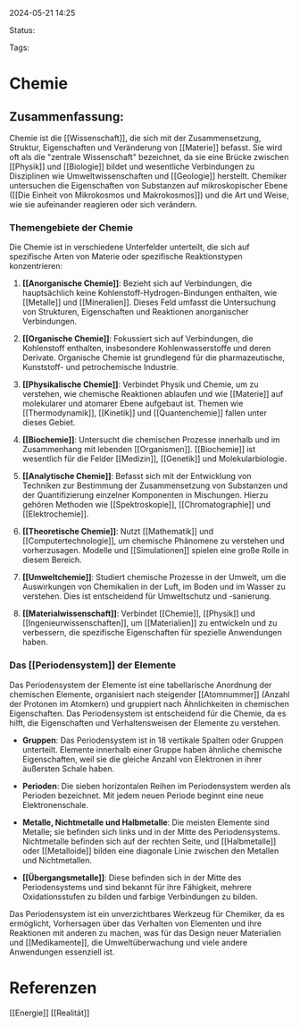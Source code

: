 2024-05-21 14:25

Status:

Tags:

# Chemie

## Zusammenfassung:
Chemie ist die [[Wissenschaft]], die sich mit der Zusammensetzung, Struktur, Eigenschaften und Veränderung von [[Materie]] befasst. Sie wird oft als die "zentrale Wissenschaft" bezeichnet, da sie eine Brücke zwischen [[Physik]] und [[Biologie]] bildet und wesentliche Verbindungen zu Disziplinen wie Umweltwissenschaften und [[Geologie]] herstellt. Chemiker untersuchen die Eigenschaften von Substanzen auf mikroskopischer Ebene ([[Die Einheit von Mikrokosmos und Makrokosmos]]) und die Art und Weise, wie sie aufeinander reagieren oder sich verändern.

### Themengebiete der Chemie

Die Chemie ist in verschiedene Unterfelder unterteilt, die sich auf spezifische Arten von Materie oder spezifische Reaktionstypen konzentrieren:

1. **[[Anorganische Chemie]]**: Bezieht sich auf Verbindungen, die hauptsächlich keine Kohlenstoff-Hydrogen-Bindungen enthalten, wie [[Metalle]] und [[Mineralien]]. Dieses Feld umfasst die Untersuchung von Strukturen, Eigenschaften und Reaktionen anorganischer Verbindungen.
    
2. **[[Organische Chemie]]**: Fokussiert sich auf Verbindungen, die Kohlenstoff enthalten, insbesondere Kohlenwasserstoffe und deren Derivate. Organische Chemie ist grundlegend für die pharmazeutische, Kunststoff- und petrochemische Industrie.
    
3. **[[Physikalische Chemie]]**: Verbindet Physik und Chemie, um zu verstehen, wie chemische Reaktionen ablaufen und wie [[Materie]] auf molekularer und atomarer Ebene aufgebaut ist. Themen wie [[Thermodynamik]], [[Kinetik]] und [[Quantenchemie]] fallen unter dieses Gebiet.
    
4. **[[Biochemie]]**: Untersucht die chemischen Prozesse innerhalb und im Zusammenhang mit lebenden [[Organismen]]. [[Biochemie]] ist wesentlich für die Felder [[Medizin]], [[Genetik]] und Molekularbiologie.
    
5. **[[Analytische Chemie]]**: Befasst sich mit der Entwicklung von Techniken zur Bestimmung der Zusammensetzung von Substanzen und der Quantifizierung einzelner Komponenten in Mischungen. Hierzu gehören Methoden wie [[Spektroskopie]], [[Chromatographie]] und [[Elektrochemie]].
    
6. **[[Theoretische Chemie]]**: Nutzt [[Mathematik]] und [[Computertechnologie]], um chemische Phänomene zu verstehen und vorherzusagen. Modelle und [[Simulationen]] spielen eine große Rolle in diesem Bereich.
    
7. **[[Umweltchemie]]**: Studiert chemische Prozesse in der Umwelt, um die Auswirkungen von Chemikalien in der Luft, im Boden und im Wasser zu verstehen. Dies ist entscheidend für Umweltschutz und -sanierung.
    
8. **[[Materialwissenschaft]]**: Verbindet [[Chemie]], [[Physik]] und [[Ingenieurwissenschaften]], um [[Materialien]] zu entwickeln und zu verbessern, die spezifische Eigenschaften für spezielle Anwendungen haben.
    

### Das [[Periodensystem]] der Elemente

Das Periodensystem der Elemente ist eine tabellarische Anordnung der chemischen Elemente, organisiert nach steigender [[Atomnummer]] (Anzahl der Protonen im Atomkern) und gruppiert nach Ähnlichkeiten in chemischen Eigenschaften. Das Periodensystem ist entscheidend für die Chemie, da es hilft, die Eigenschaften und Verhaltensweisen der Elemente zu verstehen.

- **Gruppen**: Das Periodensystem ist in 18 vertikale Spalten oder Gruppen unterteilt. Elemente innerhalb einer Gruppe haben ähnliche chemische Eigenschaften, weil sie die gleiche Anzahl von Elektronen in ihrer äußersten Schale haben.
    
- **Perioden**: Die sieben horizontalen Reihen im Periodensystem werden als Perioden bezeichnet. Mit jedem neuen Periode beginnt eine neue Elektronenschale.
    
- **Metalle, Nichtmetalle und Halbmetalle**: Die meisten Elemente sind Metalle; sie befinden sich links und in der Mitte des Periodensystems. Nichtmetalle befinden sich auf der rechten Seite, und [[Halbmetalle]] oder [[Metalloide]] bilden eine diagonale Linie zwischen den Metallen und Nichtmetallen.
    
- **[[Übergangsmetalle]]**: Diese befinden sich in der Mitte des Periodensystems und sind bekannt für ihre Fähigkeit, mehrere Oxidationsstufen zu bilden und farbige Verbindungen zu bilden.
    

Das Periodensystem ist ein unverzichtbares Werkzeug für Chemiker, da es ermöglicht, Vorhersagen über das Verhalten von Elementen und ihre Reaktionen mit anderen zu machen, was für das Design neuer Materialien und [[Medikamente]], die Umweltüberwachung und viele andere Anwendungen essenziell ist.

# Referenzen
[[Energie]]
[[Realität]]